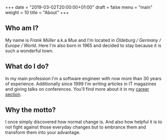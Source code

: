 +++
date = "2019-03-02T20:00:00+01:00"
draft = false
menu = "main"
weight = 10
title = "About"
+++

## Who am I?

My name is *Frank Müller* a.k.a *Mue* and I'm located in
*Oldeburg / Germany / Europe / World*. Here I'm also born in 1965 and
decided to stay because it is such a wonderful town.

## What do I do?

In my main profession I'm a software engineer with now more than 30 years
of experience. Additionally since 1999 I'm writing articles in IT magazines
and giving talks on conferences. You'll find more about it in my
[career section](/career/).

## Why the motto?

I once simply discovered how normal change is. And also how helpful it is to
not fight against those everyday changes but to embrance them and transform
them into your advantage.
